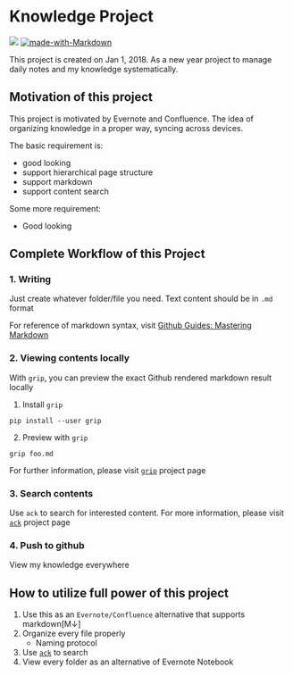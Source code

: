 # Knowledge Project
![](https://img.shields.io/badge/2018-Happy_New_Year!-orange.svg?style=flat-square)
[![made-with-Markdown](https://img.shields.io/badge/Made%20with-Markdown-1f425f.svg?style=flat-square)](http://commonmark.org)

This project is created on Jan 1, 2018. As a new year project to manage daily notes and my knowledge systematically.
## Motivation of this project
This project is motivated by Evernote and Confluence. The idea of organizing knowledge in a proper way, syncing across devices.

The basic requirement is:
- good looking
- support hierarchical page structure
- support markdown
- support content search

Some more requirement:
- Good looking

## Complete Workflow of this Project
### 1. Writing
Just create whatever folder/file you need. Text content should be in `.md` format

For reference of markdown syntax, visit [Github Guides: Mastering Markdown](https://guides.github.com/features/mastering-markdown/)
### 2. Viewing contents locally
With `grip`, you can preview the exact Github rendered markdown result locally

1. Install `grip`
```
pip install --user grip
```
2. Preview with `grip`
```
grip foo.md
```

For further information, please visit [`grip`](https://github.com/joeyespo/grip) project page
### 3. Search contents
Use `ack` to search for interested content. For more information, please visit [`ack`](https://beyondgrep.com) project page

### 4. Push to github
View my knowledge everywhere

## How to utilize full power of this project
1. Use this as an `Evernote/Confluence` alternative that supports markdown[M↓]
1. Organize every file properly
    - Naming protocol
2. Use [`ack`](https://beyondgrep.com) to search
3. View every folder as an alternative of Evernote Notebook
